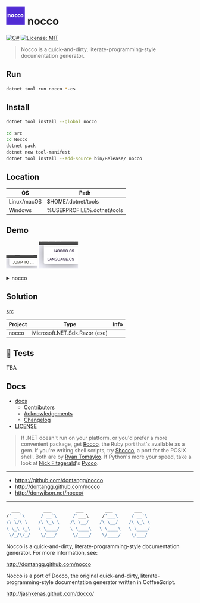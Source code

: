 # <img src="assets/icon.png" alt="Icon" width="50px" /> nocco

[![C#](https://img.shields.io/badge/c%23-239120.svg?style=for-the-badge&logo=c-sharp&logoColor=white)](https://learn.microsoft.com/en-us/dotnet/csharp/)
[![License: MIT](https://img.shields.io/badge/License-MIT-lightgrey.svg?style=for-the-badge)](LICENSE) <!-- https://opensource.org/licenses/MIT -->

> Nocco is a quick-and-dirty, literate-programming-style
documentation generator.

## Run

```bash
dotnet tool run nocco *.cs
```

## Install

```bash
dotnet tool install --global nocco
```

```bash
cd src
cd Nocco
dotnet pack
dotnet new tool-manifest
dotnet tool install --add-source bin/Release/ nocco
```

## Location

| OS          | Path                        |
| ----------- | --------------------------- |
| Linux/macOS | $HOME/.dotnet/tools         |
| Windows     | %USERPROFILE%\.dotnet\tools |

## Demo

![Jump To](docs/images/JumpTo.png "Jump To")
![Jump To - Files](docs/images/JumpTo-Files.png "Jump To - Files")

<details>
<summary>nocco</summary>

![nocco](docs/images/nocco.cs.html.png "nocco")

</details>

## Solution

[src](src/)

| Project | Type                          | Info |
| ------- | ----------------------------- | ---- |
| nocco   | Microsoft.NET.Sdk.Razor (exe) |      |

## 🧪 Tests

TBA

## Docs

- [docs](docs/README.md)
  - [Contributors](docs/CONTRIBUTORS.md)
  - [Acknowledgements](docs/ACKNOWLEDGEMENTS.md)
  - [Changelog](docs/CHANGELOG.md)
- [LICENSE](LICENSE)

> If .NET doesn't run on your platform, or you'd prefer a more convenient package, get [Rocco](http://rtomayko.github.com/rocco/), the Ruby port that's available as a gem. If you're writing shell scripts, try [Shocco](http://rtomayko.github.com/shocco/), a port for the POSIX shell. Both are by [Ryan Tomayko](http://github.com/rtomayko). If Python's more your speed, take a look at [Nick Fitzgerald](http://github.com/fitzgen)'s [Pycco](http://fitzgen.github.com/pycco/).

---

- https://github.com/dontangg/nocco
 - http://dontangg.github.com/nocco
 - http://donwilson.net/nocco/

---

```bash
  ___         ___         ___        ___        ___   
/' _ `\      / __`\      /'___\     /'___\     / __`\ 
/\ \/\ \    /\ \_\ \    /\ \__/    /\ \__/    /\ \_\ \
\ \_\ \_\   \ \____/    \ \____\   \ \____\   \ \____/
 \/_/\/_/    \/___/      \/____/    \/____/    \/___/ 
```

Nocco is a quick-and-dirty, literate-programming-style
documentation generator. For more information, see:

http://dontangg.github.com/nocco

Nocco is a port of Docco, the original quick-and-dirty, literate-programming-style
documentation generator written in CoffeeScript.

http://jashkenas.github.com/docco/
